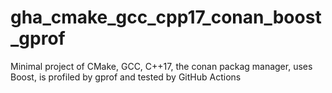 # gha_cmake_gcc_cpp17_conan_boost_gprof
Minimal project of CMake, GCC, C++17, the conan packag manager, uses Boost, is profiled by gprof and tested by GitHub Actions
